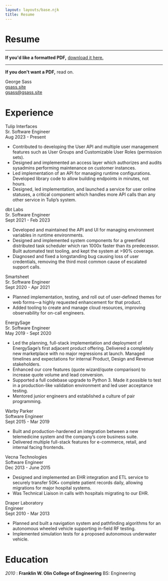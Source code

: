 ```yaml
---
layout: layouts/base.njk
title: Resume
---
```


# Resume

------

__If you'd like a formatted PDF,__ [download it here.](/resume/resume.pdf)

------

__If you don't want a PDF,__ read on.

<div class="resume-container">
  <div class="resume-contact">
    George Sass<br>
    <a href="https://gsass.site">gsass.site</a><br>
    <a href="mailto:gsass@gsass.site">gsass@gsass.site</a><br>
  </div>

  <div class="pure-g resume-section section-experience">
  <div class="pure-u-1"><h1>Experience</h1></div>
  <div class="pure-u-1 pure-u-lg-1-4 job-title">
      Tulip Interfaces<br>
      Sr. Software Engineer<br>
      Aug 2023 - Present
  </div>
  <div class="pure-u-1 pure-u-lg-3-4">
  <ul>
    <li>Contributed to developing  the User API and multiple user management features such as User Groups and Customizable User Roles (permission sets).</li>
    <li>Designed and implemented an access layer which authorizes and audits sysadmins performing maintenance on customer instances.</li>
    <li>Led implementation of an API for managing runtime configurations. Developed library code to allow building endpoints in minutes, not hours.</li>
    <li>Designed, led implementation, and launched a service for user online statuses, a critical component which handles more API calls than any other service in Tulip’s system.</li>
  </ul>
  </div>

  <div class="pure-u-1 pure-u-lg-1-4 job-title">
      dbt Labs<br>
      Sr. Software Engineer<br>
      Sept 2021 - Feb 2023
  </div>
  <div class="pure-u-1 pure-u-lg-3-4">
  <ul>
    <li>Developed and maintained the API and UI for managing environment variables in runtime environments.</li>
    <li>Designed and implemented system components for a greenfield distributed task scheduler which ran 1000x faster than its predecessor. Built automated test tooling, and kept the system at >90% coverage.</li>
    <li>Diagnosed and fixed a longstanding bug causing loss of user credentials, removing the third most common cause of escalated support calls.</li>
  </ul>
  </div>

  <div class="pure-u-1 pure-u-lg-1-4 job-title">
      Smartsheet<br>
      Sr. Software Engineer<br>
      Sept 2020 - Apr 2021
  </div>
  <div class="pure-u-1 pure-u-lg-3-4">
  <ul>
    <li>Planned implementation, testing, and roll out of user-defined themes for web forms—a highly requested enhancement for that product.</li>
    <li>Added tooling to create and manage cloud resources, improving observability for on-call engineers.</li>
  </ul>
  </div>

  <div class="pure-u-1 pure-u-lg-1-4 job-title">
  EnergySage<br>
  Sr. Software Engineer<br>
  May 2019 - Sept 2020
  </div>
  <div class="pure-u-1 pure-u-lg-3-4">
  <ul>
    <li>Led the planning, full-stack implementation and deployment of EnergySage’s first adjacent product offering. Delivered a completely new marketplace with no major regressions at launch. Managed timelines and expectations for internal Product, Design and Revenue stakeholders.</li>
    <li>Enhanced our core features (quote wizard/quote comparison) to increase quote volume and lead conversion.</li>
    <li>Supported a full codebase upgrade to Python 3. Made it possible to test in a production-like validation environment and led user acceptance testing.</li>
    <li>Mentored junior engineers and established a culture of pair programming.</li>
  </ul>
  </div>

  <div class="pure-u-1 pure-u-lg-1-4 job-title">
  Warby Parker<br>
  Software Engineer<br>
  Sept 2015 - Mar 2019
  </div>
  <div class="pure-u-1 pure-u-lg-3-4">
  <ul>
    <li>Built and production-hardened an integration between a new telemedicine system and the company’s core business suite.</li>
    <li>Delivered multiple full-stack features for e-commerce, retail, and internal facing frontends.</li>
  </ul>
  </div>

  <div class="pure-u-1 pure-u-lg-1-4 job-title">
  Vecna Technologies<br>
  Software Engineer<br>
  Dec 2013 - June 2015
  </div>
  <div class="pure-u-1 pure-u-lg-3-4">
  <ul>
    <li>Designed and implemented an EHR integration and ETL service to securely transfer 50K+ complete patient records daily, allowing migrations for major hospital systems.</li>
    <li> Was Technical Liaison in calls with hospitals migrating to our EHR.</li>
  </ul>
  </div>

  <div class="pure-u-1 pure-u-lg-1-4 job-title">
  Draper Laboratory<br>
  Engineer<br>
  Sept 2010 - Mar 2013
  </div>
  <div class="pure-u-1 pure-u-lg-3-4">
  <ul>
    <li>Planned and built a navigation system and pathfinding algorithms for an autonomous wheeled vehicle supporting in-field RF testing.</li>
    <li>Implemented simulation tests for a proposed autonomous underwater vehicle.</li>
  </ul>
  </div>
  </div>

  <div class="resume-section section-education">
  <div class="pure-u-1"><h1>Education</h1></div>
  <p><em>2010</em> : <strong>Franklin W. Olin College of Engineering</strong>  BS: Engineering</p>
  </div>

</div>
